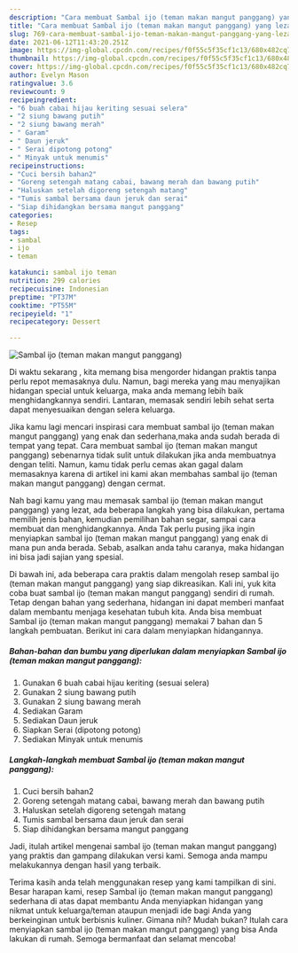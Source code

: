 ```yaml
---
description: "Cara membuat Sambal ijo (teman makan mangut panggang) yang lezat dan Mudah Dibuat"
title: "Cara membuat Sambal ijo (teman makan mangut panggang) yang lezat dan Mudah Dibuat"
slug: 769-cara-membuat-sambal-ijo-teman-makan-mangut-panggang-yang-lezat-dan-mudah-dibuat
date: 2021-06-12T11:43:20.251Z
image: https://img-global.cpcdn.com/recipes/f0f55c5f35cf1c13/680x482cq70/sambal-ijo-teman-makan-mangut-panggang-foto-resep-utama.jpg
thumbnail: https://img-global.cpcdn.com/recipes/f0f55c5f35cf1c13/680x482cq70/sambal-ijo-teman-makan-mangut-panggang-foto-resep-utama.jpg
cover: https://img-global.cpcdn.com/recipes/f0f55c5f35cf1c13/680x482cq70/sambal-ijo-teman-makan-mangut-panggang-foto-resep-utama.jpg
author: Evelyn Mason
ratingvalue: 3.6
reviewcount: 9
recipeingredient:
- "6 buah cabai hijau keriting sesuai selera"
- "2 siung bawang putih"
- "2 siung bawang merah"
- " Garam"
- " Daun jeruk"
- " Serai dipotong potong"
- " Minyak untuk menumis"
recipeinstructions:
- "Cuci bersih bahan2"
- "Goreng setengah matang cabai, bawang merah dan bawang putih"
- "Haluskan setelah digoreng setengah matang"
- "Tumis sambal bersama daun jeruk dan serai"
- "Siap dihidangkan bersama mangut panggang"
categories:
- Resep
tags:
- sambal
- ijo
- teman

katakunci: sambal ijo teman 
nutrition: 299 calories
recipecuisine: Indonesian
preptime: "PT37M"
cooktime: "PT55M"
recipeyield: "1"
recipecategory: Dessert

---
```



![Sambal ijo (teman makan mangut panggang)](https://img-global.cpcdn.com/recipes/f0f55c5f35cf1c13/680x482cq70/sambal-ijo-teman-makan-mangut-panggang-foto-resep-utama.jpg)

Di waktu  sekarang , kita memang bisa mengorder hidangan praktis tanpa perlu repot memasaknya dulu. Namun, bagi mereka yang mau menyajikan hidangan special untuk keluarga, maka anda memang lebih baik menghidangkannya sendiri. Lantaran, memasak sendiri lebih sehat serta dapat menyesuaikan dengan selera keluarga.

Jika kamu lagi mencari inspirasi cara membuat sambal ijo (teman makan mangut panggang) yang enak dan sederhana,maka anda sudah berada di tempat yang tepat. Cara membuat sambal ijo (teman makan mangut panggang)  sebenarnya tidak sulit untuk dilakukan jika anda membuatnya dengan teliti. Namun, kamu tidak perlu cemas akan gagal dalam memasaknya 
karena di artikel ini kami akan membahas sambal ijo (teman makan mangut panggang) dengan cermat.  



Nah bagi kamu yang mau memasak sambal ijo (teman makan mangut panggang) yang lezat, ada beberapa langkah yang bisa dilakukan, pertama memilih jenis bahan, kemudian pemilihan bahan segar, sampai cara membuat dan menghidangkannya. Anda Tak perlu pusing jika ingin menyiapkan sambal ijo (teman makan mangut panggang) yang enak di mana pun anda berada. Sebab, asalkan anda  tahu caranya, maka hidangan ini bisa jadi sajian yang spesial.

Di bawah ini, ada beberapa cara praktis  dalam mengolah resep sambal ijo (teman makan mangut panggang) yang siap dikreasikan. Kali ini, yuk kita coba buat sambal ijo (teman makan mangut panggang) sendiri di rumah. Tetap dengan bahan yang sederhana, hidangan ini dapat memberi manfaat dalam membantu menjaga kesehatan tubuh kita. Anda bisa membuat Sambal ijo (teman makan mangut panggang) memakai 7 bahan dan 5 langkah pembuatan. Berikut ini cara dalam menyiapkan hidangannya.

<!--inarticleads1-->

##### Bahan-bahan dan bumbu yang diperlukan dalam menyiapkan Sambal ijo (teman makan mangut panggang):

1. Gunakan 6 buah cabai hijau keriting (sesuai selera)
1. Gunakan 2 siung bawang putih
1. Gunakan 2 siung bawang merah
1. Sediakan  Garam
1. Sediakan  Daun jeruk
1. Siapkan  Serai (dipotong potong)
1. Sediakan  Minyak untuk menumis




<!--inarticleads2-->

##### Langkah-langkah membuat Sambal ijo (teman makan mangut panggang):

1. Cuci bersih bahan2
1. Goreng setengah matang cabai, bawang merah dan bawang putih
1. Haluskan setelah digoreng setengah matang
1. Tumis sambal bersama daun jeruk dan serai
1. Siap dihidangkan bersama mangut panggang




Jadi, itulah artikel mengenai  sambal ijo (teman makan mangut panggang)  yang praktis dan gampang dilakukan versi kami. Semoga anda mampu melakukannya dengan hasil yang terbaik. 

Terima kasih anda telah menggunakan resep yang kami tampilkan di sini. Besar harapan kami, resep  Sambal ijo (teman makan mangut panggang) sederhana di atas dapat membantu Anda menyiapkan hidangan yang nikmat untuk keluarga/teman ataupun menjadi ide bagi Anda yang berkeinginan untuk berbisnis kuliner. Gimana nih? Mudah bukan? Itulah cara menyiapkan sambal ijo (teman makan mangut panggang) yang bisa Anda lakukan di rumah. Semoga bermanfaat dan selamat mencoba!


